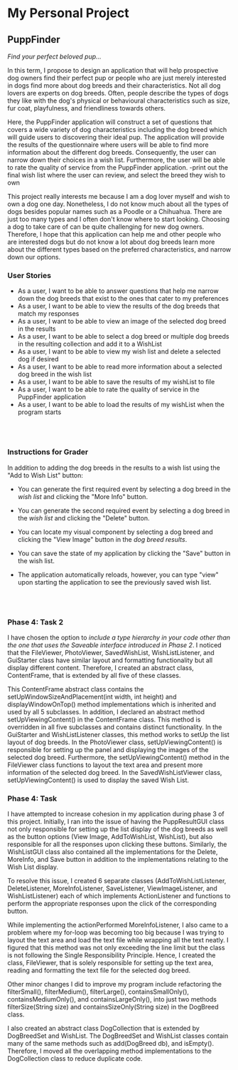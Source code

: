 # My Personal Project

## PuppFinder

*Find your perfect beloved pup...*

In this term, I propose to design an application that will help prospective dog owners 
find their perfect pup or people who are just merely interested in dogs find more about 
dog breeds and their characteristics. Not all dog lovers are experts on dog breeds. 
Often, people describe the types of dogs they like with the dog's physical or 
behavioural characteristics such as size, fur coat, playfulness, and friendliness towards others. 

Here, the PuppFinder application will construct a set of questions that covers a wide variety of dog characteristics 
including the dog breed which will guide users to discovering their ideal pup. The application 
will provide the results of the questionnaire where users will be able to find more information
about the different dog breeds. Consequently, the user can narrow down their choices in a wish list.
Furthermore, the user will be able to rate the quality of service from the PuppFinder application.
-print out the final wish list where the user can review, and select the breed they wish to own

This project really interests me because I am a dog lover myself and wish to own a dog 
one day. Nonetheless, I do not know much about all the types of dogs besides popular
names such as a Poodle or a Chihuahua. There are just too many types and I often don't know where 
to start looking. Choosing a dog to take care of can be quite challenging for new dog owners.
Therefore, I hope that this application can help me and other people who are interested dogs but do not know a lot about dog breeds learn more about the different types based on the
preferred characteristics, and narrow down our options.  


<h3>User Stories</h3>

- As a user, I want to be able to answer questions that help me narrow down the dog breeds that exist to the ones that cater to my preferences
- As a user, I want to be able to view the results of the dog breeds that match my responses
- As a user, I want to be able to view an image of the selected dog breed in the results
- As a user, I want to be able to select a dog breed or multiple dog breeds in the resulting collection and add it to a WishList
- As a user, I want to be able to view my wish list and delete a selected dog if desired
- As a user, I want to be able to read more information about a selected dog breed in the wish list
- As a user, I want to be able to save the results of my wishList to file
- As a user, I want to be able to rate the quality of service in the PuppFinder application
- As a user, I want to be able to load the results of my wishList when the program starts

<br>
<br>

<h3> Instructions for Grader </h3>

In addition to adding the dog breeds in the results to a wish list using the "Add to Wish List" button:

- You can generate the first required event by selecting a dog breed in the *wish list* and clicking the "More Info" button.

- You can generate the second required event by selecting a dog breed in the *wish list* and clicking the "Delete" button.

- You can locate my visual component by selecting a dog breed and clicking the "View Image" button in the *dog breed results*.

- You can save the state of my application by clicking the "Save" button in the wish list. 

- The application automatically reloads, however, you can type "view" upon starting the application to see the previously saved 
wish list.

<br>
<br>

<h3> Phase 4: Task 2 </h3>

I have chosen the option to *include a type hierarchy in your code other than the one that uses the Saveable interface
introduced in Phase 2*. I noticed that the FileViewer, PhotoViewer, SavedWishList, WishListListener, and GuiStarter class 
have similar layout and formatting functionality but all display different content. Therefore, I created an abstract class, 
ContentFrame, that is extended by all five of these classes.

This ContentFrame abstract class contains the  setUpWindowSizeAndPlacement(int width, int height) and displayWindowOnTop() method 
implementations which is inherited and used by all 5 subclasses. In addition, I declared an abstract method setUpViewingContent() 
in the ContentFrame class. This method is overridden in all five subclasses and contains distinct functionality. In the GuiStarter
and WishListListener classes, this method works to setUp the list layout of dog breeds. In the PhotoViewer class, 
setUpViewingContent() is responsible for setting up the panel and displaying the images of the selected dog breed. 
Furthermore, the setUpViewingContent() method in the FileViewer class functions to layout the text area and present more information of the selected dog breed. In the SavedWishListViewer class, 
setUpViewingContent() is used to display the saved Wish List. 


<h3> Phase 4: Task  </h3>

I have attempted to increase cohesion in my application during phase 3 of this project. Initially, I ran into the issue
of having the PuppResultGUI class not only responsible for setting up the list display of the dog breeds as well as the 
button options (View Image, AddToWishList, WishList), but also responsible for all the responses upon clicking these buttons.
Similarly, the WishListGUI class also contained all the implementations for the Delete, MoreInfo, and Save button in addition to 
the implementations relating to the Wish List display. 


To resolve this issue, I created 6 separate classes (AddToWishListListener, DeleteListener, MoreInfoListener, SaveListener,
ViewImageListener, and WishListListener) each of which implements ActionListener and functions to perform the 
appropriate responses upon the click of the corresponding button. 

While implementing the actionPerformed MoreInfoListener, I also came to a problem where my for-loop was becoming too big
because I was trying to layout the text area and load the text file while wrapping all the text neatly. I figured that this
method was not only exceeding the line limit but the class is not following the Single Responsibility Principle. Hence, 
I created the class, FileViewer, that is solely responsible for setting up the text area, reading and formatting the text file for 
the selected dog breed. 

Other minor changes I did to improve my program include refactoring the filterSmall(), filterMedium(), filterLarge(), 
containsSmallOnly(), containsMediumOnly(), and containsLargeOnly(), into just two methods filterSize(String size) and 
containsSizeOnly(String size) in the DogBreed class. 

I also created an abstract class DogCollection that is extended by DogBreedSet and WishList. The DogBreedSet and WishList 
classes contain many of the same methods such as add(DogBreed db), and isEmpty(). Therefore, I moved all the overlapping
method implementations to the DogCollection class to reduce duplicate code. 


 




